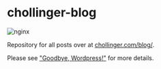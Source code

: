 # chollinger-blog

![nginx](https://github.com/chollinger93/chollinger-blog/workflows/nginx/badge.svg?branch=master) 

Repository for all posts over at [chollinger.com/blog/](https://chollinger.com/blog/).

Please see ["Goodbye, Wordpress!"](https://chollinger.com/blog/2020/05/goodbye-wordpress-hello-hugo-nginx/) for more details.